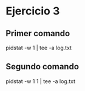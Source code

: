 # Ejercicio 3

## Primer comando

pidstat -w 1 | tee -a log.txt

## Segundo comando

pidstat -w 1 1 | tee -a log.txt
